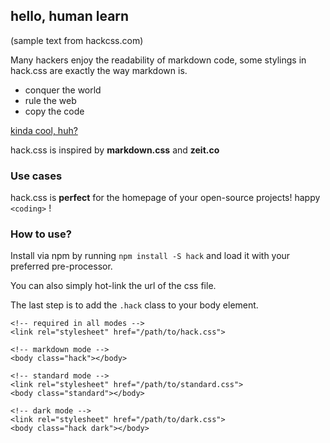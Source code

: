 ## hello, human learn

(sample text from hackcss.com)

Many hackers enjoy the readability of markdown code, some stylings in hack.css are exactly the way markdown is.

- conquer the world
- rule the web
- copy the code

[kinda cool, huh?](#)

hack.css is inspired by __markdown.css__ and __zeit.co__

### Use cases

hack.css is __perfect__ for the homepage of your open-source projects! happy `<coding>` !

### How to use?

Install via npm by running `npm install -S hack` and load it with your preferred pre-processor.

You can also simply hot-link the url of the css file.

The last step is to add the `.hack` class to your body element.

```
<!-- required in all modes -->
<link rel="stylesheet" href="/path/to/hack.css">

<!-- markdown mode -->
<body class="hack"></body>

<!-- standard mode -->
<link rel="stylesheet" href="/path/to/standard.css">
<body class="standard"></body>

<!-- dark mode -->
<link rel="stylesheet" href="/path/to/dark.css">
<body class="hack dark"></body>
```

